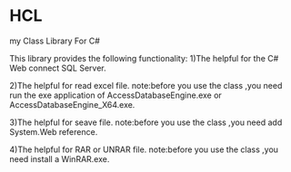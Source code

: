# HCL
my Class Library For C#

This library provides the following functionality:
1)The helpful for the C# Web connect SQL Server.  

2)The helpful for read excel file.
note:before you use the class ,you need run the exe application of AccessDatabaseEngine.exe 
     or AccessDatabaseEngine_X64.exe.

3)The helpful for seave file.
note:before you use the class ,you need add System.Web reference.

4)The helpful for RAR or UNRAR file.
note:before you use the class ,you need install a WinRAR.exe.